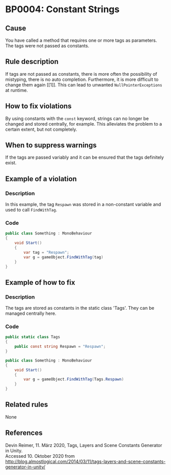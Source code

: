 # BP0004: Constant Strings

## Cause

You have called a method that requires one or more tags as parameters.
The tags were not passed as constants.

## Rule description

If tags are not passed as constants,
there is more often the possibility of mistyping,
there is no auto completion. 
Furthermore, it is more difficult to change them again [[1]]. 
This can lead to unwanted `NullPointerExceptions` at runtime.

## How to fix violations

By using constants with the `const` keyword, strings can no longer be changed and stored centrally, for example. 
This alleviates the problem to a certain extent, but not completely.

## When to suppress warnings

If the tags are passed variably and it can be ensured that the tags definitely exist.

## Example of a violation

### Description

In this example, the tag `Respawn` was stored in a non-constant variable and used to call `FindWithTag`.

### Code

```csharp
public class Something : MonoBehaviour
{
    void Start()
    {
        var tag = "Respawn";
        var g = gameObject.FindWithTag(tag)
    }
}
```

## Example of how to fix

### Description

The tags are stored as constants in the static class 'Tags'. They can be managed centrally here.

### Code

```csharp
public static class Tags
{
    public const string Respawn = "Respawn";
}

public class Something : MonoBehaviour
{
    void Start()
    {
        var g = gameObject.FindWithTag(Tags.Respawn)
    }
}
```

## Related rules

None

## References
Devin Reimer, 11. März 2020, Tags, Layers and Scene Constants Generator in Unity. <br />
Accessed 10. Oktober 2020 from http://blog.almostlogical.com/2014/03/11/tags-layers-and-scene-constants-generator-in-unity/
